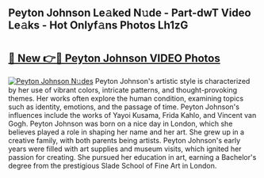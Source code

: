 ## Peyton Johnson Le𝚊ked N𝚞de - Part-dwT Video Le𝚊ks - Hot Onlyf𝚊ns Photos Lh1zG

# <h2><a href="http://ac11528.deff.icu/?id=Peyton+Johnson">🔗 New 👉🔴 Peyton Johnson VIDEO Photos</a></h2>

[![Peyton Johnson N𝚞des](https://i.imgur.com/rIISA9y.gif)](http://ac11528.deff.icu/?id=Peyton+Johnson)
Peyton Johnson's artistic style is characterized by her use of vibrant colors, intricate patterns, and thought-provoking themes. Her works often explore the human condition, examining topics such as identity, emotions, and the passage of time. Peyton Johnson's influences include the works of Yayoi Kusama, Frida Kahlo, and Vincent van Gogh. Peyton Johnson was born on a nice day in London, which she believes played a role in shaping her name and her art. She grew up in a creative family, with both parents being artists. Peyton Johnson's early years were filled with art supplies and museum visits, which ignited her passion for creating. She pursued her education in art, earning a Bachelor's degree from the prestigious Slade School of Fine Art in London.
